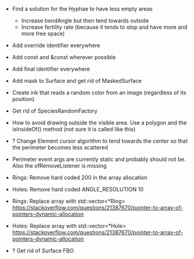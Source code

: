 - Find a solution for the Hyphae to have less empty areas
  - Increase bendAngle but then tend towards outside
  - Increase fertility rate (because it tends to stop and have more and more free space)

- Add override identifier everywhere
- Add const and &const wherever possible
- Add final identifier everywhere
- Add mask to Surface and get rid of MaskedSurface
- Create ink that reads a random color from an image (regardless of its position)
- Get rid of SpeciesRandomFactory

- How to avoid drawing outside the visible area. Use a polygon and the isInsideOf() method (not sure it is called like this)

- ? Change Element cursor algorithm to tend towards the center so that the perimeter becomes less scattered
- Perimeter event args are currently static and probably should not be. Also the ofRemoveListener is missing
- Rings: Remove hard coded 200 in the array allocation
- Holes: Remove hard coded ANGLE_RESOLUTION 10
- Rings: Replace array with std::vector<*Ring> https://stackoverflow.com/questions/21387670/pointer-to-array-of-pointers-dynamic-allocation
- Holes: Replace array with std::vector<*Hole> https://stackoverflow.com/questions/21387670/pointer-to-array-of-pointers-dynamic-allocation

- ? Get rid of Surface FBO

